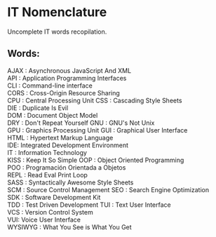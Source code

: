 # IT Nomenclature
Uncomplete IT words recopilation.

## Words:
AJAX : Asynchronous JavaScript And XML   
API : Application Programming Interfaces   
CLI : Command-line interface   
CORS : Cross-Origin Resource Sharing   
CPU : Central Processing Unit
CSS : Cascading Style Sheets   
DIE : Duplicate Is Evil   
DOM : Document Object Model   
DRY : Don't Repeat Yourself
GNU : GNU's Not Unix   
GPU : Graphics Processing Unit
GUI : Graphical User Interface   
HTML : Hypertext Markup Language   
IDE: Integrated Development Environment   
IT : Information Technology   
KISS : Keep It So Simple
OOP : Object Oriented Programming   
POO : Programación Orientada a Objetos   
REPL : Read Eval Print Loop   
SASS : Syntactically Awesome Style Sheets   
SCM : Source Control Management
SEO : Search Engine Optimization   
SDK : Software Development Kit   
TDD : Test Driven Development
TUI : Text User Interface   
VCS : Version Control System   
VUI: Voice User Interface   
WYSIWYG : What You See is What You Get   
